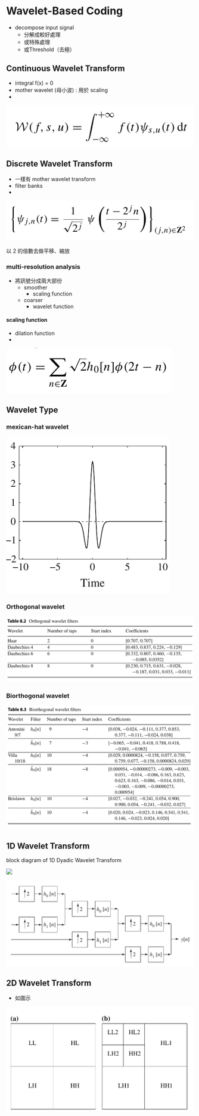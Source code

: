 # Wavelet-Based Coding

* decompose input signal
  * 分解成較好處理
  * 或特殊處理
  * 或Threshold（去極）

## Continuous Wavelet Transform

* integral  f\(x\)  = 0
* mother wavelet \(母小波\) : 用於 scaling
* 
![](../.gitbook/assets/image%20%2816%29.png)

## Discrete Wavelet Transform

* 一樣有 mother wavelet transform
* filter banks
* 
![](../.gitbook/assets/image%20%287%29.png)

以 2 的倍數去做平移、縮放

### multi-resolution analysis

* 將訊號分成兩大部份
  * smoother
    * scaling function
  * coarser
    * wavelet function

#### scaling function

* dilation function
* 
![](../.gitbook/assets/image%20%281%29.png)

## Wavelet Type

### mexican-hat wavelet

![](../.gitbook/assets/image%20%288%29.png)

### Orthogonal wavelet

![](../.gitbook/assets/image%20%2812%29.png)

### Biorthogonal wavelet

![](../.gitbook/assets/image%20%2843%29.png)



## 1D Wavelet Transform

block diagram​ of 1D Dyadic Wavelet Transform

![](https://blobscdn.gitbook.com/v0/b/gitbook-28427.appspot.com/o/assets%2F-LAlAgwHSv5LZoYRtnBx%2F-LBtJtczoYtCQSuTsZIq%2F-LBtMMoE_OZAdsaRCsQn%2Fimage.png?alt=media&token=eec19862-0718-4833-8d04-2e7ae791b0d9)

![](../.gitbook/assets/image%20%2833%29.png)



## 2D Wavelet Transform

* 如圖示

![](../.gitbook/assets/image%20%2829%29.png)

